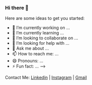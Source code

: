 ### Hi there 👋

<!--
**thakarpriyam30/thakarpriyam30** is a ✨ _special_ ✨ repository because its `README.md` (this file) appears on your GitHub profile.-->

Here are some ideas to get you started:

- 🔭 I’m currently working on ...
- 🌱 I’m currently learning ...
- 👯 I’m looking to collaborate on ...
- 🤔 I’m looking for help with ...
- 💬 Ask me about ...
- 📫 How to reach me: ...
- 😄 Pronouns: ...
- ⚡ Fun fact: ...
-->

Contact Me:
[Linkedin](https://www.linkedin.com/in/thakar-priyam-24118521a/)   |  [Instagram](https://www.instagram.com/thakarpriyam30/)  | [Gmail](pmthakar30@gmail.com)
